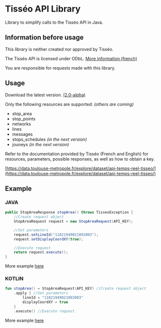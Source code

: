 # Tisséo API Library
Library to simplify calls to the Tisséo API in Java.

## Information before usage
This library is neither created nor approved by Tisséo.

The Tisséo API is licensed under ODbL. [More information (french)](https://data.toulouse-metropole.fr/page/licence/)

You are responsible for requests made with this library.

## Usage
Download the latest version. [(2.0-alpha)](https://github.com/docjyJ/TisseoLib/releases/tag/2.0-alpha)

Only the following resources are supported: *(others are coming)*
- stop_area
- stop_points
- networks
- lines
- messages
- stops_schedules *(in the next version)*
- jouneys *(in the next version)*

Refer to the documentation provided by Tisséo (French and English) for resources, parameters, possible responses, as well as how to obtain a key.

[https://data.toulouse-metropole.fr/explore/dataset/api-temps-reel-tisseo/](https://data.toulouse-metropole.fr/explore/dataset/api-temps-reel-tisseo/)

## Example

### JAVA

```java
public StopAreaResponse stopArea() throws TisseoException {
    //Create request object
    StopAreaRequest request = new StopAreaRequest(API_KEY);

    //Set parameters
    request.setLineId("11821949021892003");
    request.setDisplayCoordXY(true);

    //Execute request
    return request.execute();
}
```
More example [here](src/test/java/Example.java)

### KOTLIN

```kotlin
fun stopArea() = StopAreaRequest(API_KEY) //Create request object
    .apply { //Set parameters
        lineId = "11821949021892003"
        displayCoordXY = true
    }
    .execute() //Execute request
```
More example [here](src/test/kotlin/Example.kt)
